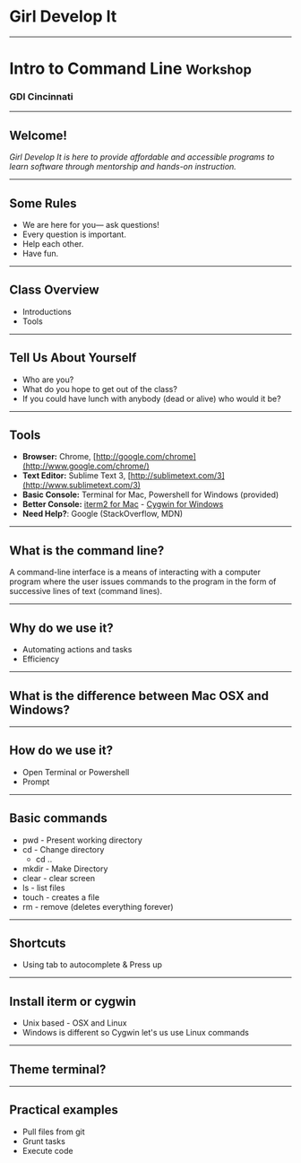 
# Girl Develop It

---

# Intro to Command Line <small class="gray">Workshop</small>

### GDI Cincinnati

---

## Welcome!

_Girl Develop It is here to provide affordable and accessible programs to learn software through mentorship and hands-on instruction._

---

## Some Rules

* We are here for you&mdash; ask questions!
* Every question is important.
* Help each other.
* Have fun.

---

## Class Overview

* Introductions
* Tools

---

## Tell Us About Yourself

* Who are you?
* What do you hope to get out of the class?
* If you could have lunch with anybody (dead or alive) who would it be?

---

## Tools

* __Browser:__ Chrome, [http://google.com/chrome](http://www.google.com/chrome/)
* __Text Editor:__ Sublime Text 3, [http://sublimetext.com/3](http://www.sublimetext.com/3)
* __Basic Console:__ Terminal for Mac, Powershell for Windows (provided)
* __Better Console:__  [iterm2 for Mac](https://www.iterm2.com/) - [Cygwin for Windows](https://www.cygwin.com/)
* __Need Help?__: Google (StackOverflow, MDN)

---

## What is the command line?

A command-line interface is a means of interacting with a computer program where the user issues commands to the program in the form of successive lines of text (command lines).

---

## Why do we use it?

* Automating actions and tasks
* Efficiency

---

## What is the difference between Mac OSX and Windows?

---

## How do we use it?

* Open Terminal or Powershell
* Prompt

---

## Basic commands

* pwd - Present working directory
* cd - Change directory
  * cd ..
* mkdir - Make Directory
* clear - clear screen
* ls - list files
* touch - creates a file
* rm - remove (deletes everything forever)

---

## Shortcuts
* Using tab to autocomplete
& Press up

---

## Install iterm or cygwin

* Unix based - OSX and Linux
* Windows is different so Cygwin let's us use Linux commands

---

## Theme terminal?

---

## Practical examples

* Pull files from git
* Grunt tasks
* Execute code





